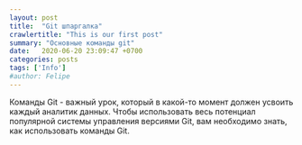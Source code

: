 ```yaml
---
layout: post
title:  "Git шпаргалка"
crawlertitle: "This is our first post"
summary: "Основные команды git"
date:   2020-06-20 23:09:47 +0700
categories: posts
tags: ['Info']
#author: Felipe
---
```




Команды Git - важный урок, который в какой-то момент должен усвоить каждый аналитик данных. Чтобы использовать весь потенциал популярной системы управления версиями Git, вам необходимо знать, как использовать команды Git.
